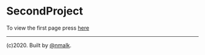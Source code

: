 # SecondProject
To view the first page press [here](http://nmalk.github.io/SecondProject/index.md)

------
(c)2020. Built by [@nmalk](https://github.com/nmalk).
